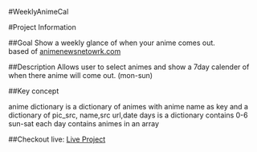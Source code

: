 #WeeklyAnimeCal

#Project Information 

##Goal
Show a weekly glance of when your anime comes out.  
based of <a href="http://www.animenewsnetwork.com/encyclopedia/anime/upcoming/tv" target="_blank">animenewsnetowrk.com</a>
  

##Description
Allows user to select animes and show a 7day calender of when there anime will come out. (mon-sun)

##Key concept

anime dictionary is a  dictionary of animes with anime name as key 
and a dictionary of pic_src, name,src url,date
days is a dictionary contains 0-6 sun-sat
each day contains animes in an array



##Checkout live:
<a href="http://bote795.github.io/WeeklyAnimeCal" target="_blank">
Live Project</a>

